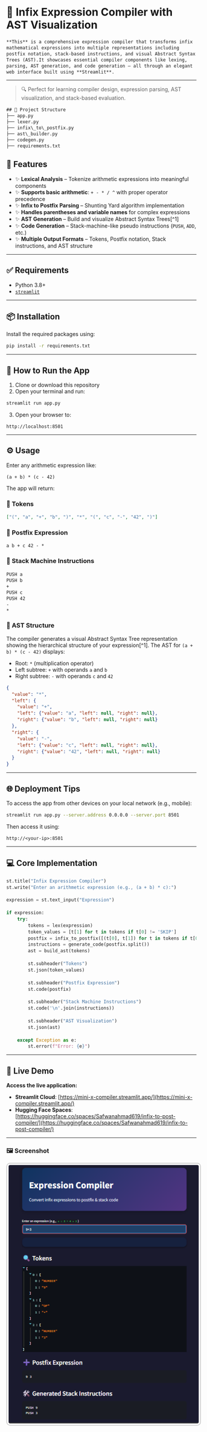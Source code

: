 ```markdown


````
# 🚀 Infix Expression Compiler with AST Visualization

    
    **This** is a comprehensive expression compiler that transforms infix mathematical expressions into multiple representations including 
    postfix notation, stack-based instructions, and visual Abstract Syntax Trees (AST).It showcases essential compiler components like lexing,
    parsing, AST generation, and code generation — all through an elegant web interface built using **Streamlit**.

---

> 🔍 Perfect for learning compiler design, expression parsing, AST visualization, and stack-based evaluation.


````
## 📁 Project Structure
├── app.py                
├── lexer.py              
├── infix\_to\_postfix.py 
├── ast\_builder.py       
├── codegen.py            
├── requirements.txt      

````

## 🚀 Features

- ✨ **Lexical Analysis** – Tokenize arithmetic expressions into meaningful components  
- ✨ **Supports basic arithmetic**: `+ - * / ^` with proper operator precedence  
- ✨ **Infix to Postfix Parsing** – Shunting Yard algorithm implementation  
- ✨ **Handles parentheses and variable names** for complex expressions  
- ✨ **AST Generation** – Build and visualize Abstract Syntax Trees[^1]  
- ✨ **Code Generation** – Stack-machine-like pseudo instructions (`PUSH`, `ADD`, etc.)  
- ✨ **Multiple Output Formats** – Tokens, Postfix notation, Stack instructions, and AST structure  

---

## ✅ Requirements

- Python 3.8+
- [`streamlit`](https://streamlit.io/)

---

## 📦 Installation

Install the required packages using:

```bash
pip install -r requirements.txt
````

---

## 🧪 How to Run the App

1. Clone or download this repository
2. Open your terminal and run:

```bash
streamlit run app.py
```

3. Open your browser to:

```
http://localhost:8501
```

---

## ⚙️ Usage

Enter any arithmetic expression like:

```
(a + b) * (c - 42)
```

The app will return:

### 🔖 Tokens

```json
["(", "a", "+", "b", ")", "*", "(", "c", "-", "42", ")"]
```

### 🔁 Postfix Expression

```
a b + c 42 - *
```

### 🧾 Stack Machine Instructions

```
PUSH a
PUSH b
+
PUSH c
PUSH 42
-
*
```

### 🌳 AST Structure

The compiler generates a visual Abstract Syntax Tree representation showing the hierarchical structure of your expression[^1]. The AST for `(a + b) * (c - 42)` displays:

* Root: `*` (multiplication operator)
* Left subtree: `+` with operands `a` and `b`
* Right subtree: `-` with operands `c` and `42`

```json
{
  "value": "*",
  "left": {
    "value": "+",
    "left": {"value": "a", "left": null, "right": null},
    "right": {"value": "b", "left": null, "right": null}
  },
  "right": {
    "value": "-",
    "left": {"value": "c", "left": null, "right": null},
    "right": {"value": "42", "left": null, "right": null}
  }
}
```

---

## 🌐 Deployment Tips

To access the app from other devices on your local network (e.g., mobile):

```bash
streamlit run app.py --server.address 0.0.0.0 --server.port 8501
```

Then access it using:

```
http://<your-ip>:8501
```

---

## 💻 Core Implementation

```python
st.title("Infix Expression Compiler")
st.write("Enter an arithmetic expression (e.g., (a + b) * c):")

expression = st.text_input("Expression")

if expression:
    try:
        tokens = lex(expression)
        token_values = [t[1] for t in tokens if t[0] != 'SKIP']
        postfix = infix_to_postfix([(t[0], t[1]) for t in tokens if t[0] != 'SKIP'])
        instructions = generate_code(postfix.split())
        ast = build_ast(tokens)
        
        st.subheader("Tokens")
        st.json(token_values)
        
        st.subheader("Postfix Expression")
        st.code(postfix)
        
        st.subheader("Stack Machine Instructions")
        st.code('\n'.join(instructions))
        
        st.subheader("AST Visualization")
        st.json(ast)
        
    except Exception as e:
        st.error(f"Error: {e}")
```

---

## 🔗 Live Demo

**Access the live application:**

* **Streamlit Cloud**: [https://mini-x-compiler.streamlit.app/](https://mini-x-compiler.streamlit.app/)
* **Hugging Face Spaces**: [https://huggingface.co/spaces/Safwanahmad619/infix-to-post-compiler/](https://huggingface.co/spaces/Safwanahmad619/infix-to-post-compiler/)

---

### 🖼️ Screenshot

<div align="center">
  <img src="compiler.png" alt="Compiler Screenshot" width="600" style="border: 2px solid #ccc; border-radius: 10px; padding: 4px;">
</div>
<div style="text-align: center"></div>
